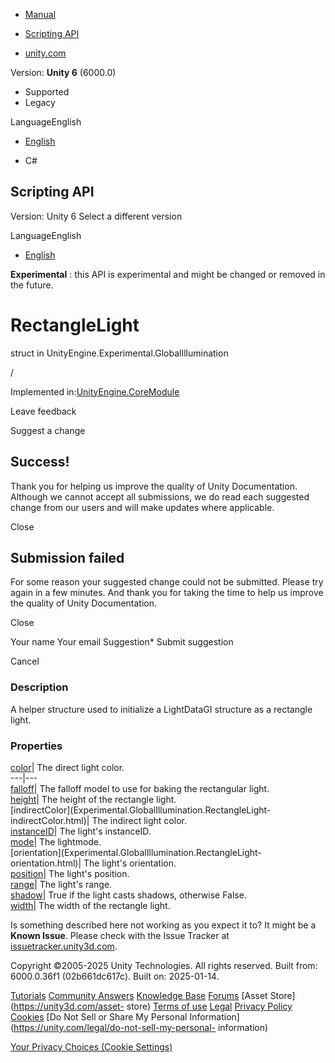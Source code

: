 [ ]()

  * [Manual](../Manual/index.html)
  * [Scripting API](../ScriptReference/index.html)

  * [unity.com](https://unity.com/)

Version: **Unity 6** (6000.0)

  * Supported
  * Legacy

LanguageEnglish

  * [English]()

  * C#

[ ](https://docs.unity3d.com)

## Scripting API

Version: Unity 6 Select a different version

LanguageEnglish

  * [English]()

**Experimental** : this API is experimental and might be changed or removed in
the future.

# RectangleLight

struct in UnityEngine.Experimental.GlobalIllumination

/

Implemented in:[UnityEngine.CoreModule](UnityEngine.CoreModule.html)

Leave feedback

Suggest a change

## Success!

Thank you for helping us improve the quality of Unity Documentation. Although
we cannot accept all submissions, we do read each suggested change from our
users and will make updates where applicable.

Close

## Submission failed

For some reason your suggested change could not be submitted. Please <a>try
again</a> in a few minutes. And thank you for taking the time to help us
improve the quality of Unity Documentation.

Close

Your name Your email Suggestion* Submit suggestion

Cancel

[ ]()

### Description

A helper structure used to initialize a LightDataGI structure as a rectangle
light.

### Properties

[color](Experimental.GlobalIllumination.RectangleLight-color.html)| The direct
light color.  
---|---  
[falloff](Experimental.GlobalIllumination.RectangleLight-falloff.html)| The
falloff model to use for baking the rectangular light.  
[height](Experimental.GlobalIllumination.RectangleLight-height.html)| The
height of the rectangle light.  
[indirectColor](Experimental.GlobalIllumination.RectangleLight-
indirectColor.html)| The indirect light color.  
[instanceID](Experimental.GlobalIllumination.RectangleLight-instanceID.html)|
The light's instanceID.  
[mode](Experimental.GlobalIllumination.RectangleLight-mode.html)| The
lightmode.  
[orientation](Experimental.GlobalIllumination.RectangleLight-
orientation.html)| The light's orientation.  
[position](Experimental.GlobalIllumination.RectangleLight-position.html)| The
light's position.  
[range](Experimental.GlobalIllumination.RectangleLight-range.html)| The
light's range.  
[shadow](Experimental.GlobalIllumination.RectangleLight-shadow.html)| True if
the light casts shadows, otherwise False.  
[width](Experimental.GlobalIllumination.RectangleLight-width.html)| The width
of the rectangle light.  
  
Is something described here not working as you expect it to? It might be a
**Known Issue**. Please check with the Issue Tracker at
[issuetracker.unity3d.com](https://issuetracker.unity3d.com).

Copyright ©2005-2025 Unity Technologies. All rights reserved. Built from:
6000.0.36f1 (02b661dc617c). Built on: 2025-01-14.

[Tutorials](https://unity3d.com/learn) [Community
Answers](https://answers.unity3d.com) [Knowledge
Base](https://support.unity3d.com/hc/en-us)
[Forums](https://forum.unity3d.com) [Asset Store](https://unity3d.com/asset-
store) [Terms of use](https://docs.unity3d.com/Manual/TermsOfUse.html)
[Legal](https://unity.com/legal) [Privacy
Policy](https://unity.com/legal/privacy-policy)
[Cookies](https://unity.com/legal/cookie-policy) [Do Not Sell or Share My
Personal Information](https://unity.com/legal/do-not-sell-my-personal-
information)

[Your Privacy Choices (Cookie Settings)](javascript:void\(0\);)

